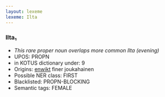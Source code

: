 ```yaml
---
layout: lexeme
lexeme: Ilta
---
```


###  Ilta₁

* _This rare proper noun overlaps more common *Ilta* (evening)_
* UPOS:  PROPN
* in KOTUS dictionary under:  9
* Origins: [enwikt](https://en.wiktionary.org/wiki/Ilta) finer joukahainen 
* Possible NER class:  FIRST
* Blacklisted:  PROPN-BLOCKING
* Semantic tags:  FEMALE

